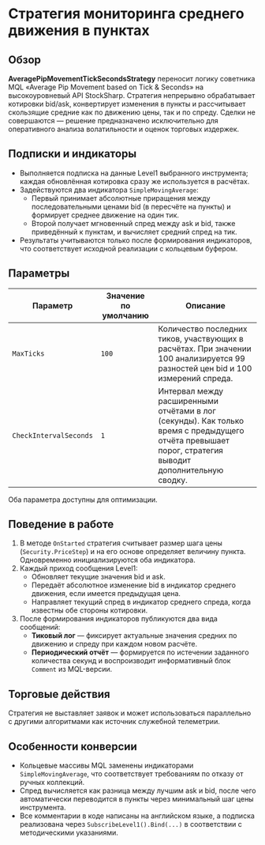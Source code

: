 # Стратегия мониторинга среднего движения в пунктах

## Обзор
**AveragePipMovementTickSecondsStrategy** переносит логику советника MQL «Average Pip Movement based on Tick & Seconds» на высокоуровневый API StockSharp. Стратегия непрерывно обрабатывает котировки bid/ask, конвертирует изменения в пункты и рассчитывает скользящие средние как по движению цены, так и по спреду. Сделки не совершаются — решение предназначено исключительно для оперативного анализа волатильности и оценок торговых издержек.

## Подписки и индикаторы
- Выполняется подписка на данные Level1 выбранного инструмента; каждая обновлённая котировка сразу же используется в расчётах.
- Задействуются два индикатора `SimpleMovingAverage`:
  - Первый принимает абсолютные приращения между последовательными ценами bid (в пересчёте на пункты) и формирует среднее движение на один тик.
  - Второй получает мгновенный спред между ask и bid, также приведённый к пунктам, и вычисляет средний спред на тик.
- Результаты учитываются только после формирования индикаторов, что соответствует исходной реализации с кольцевым буфером.

## Параметры
| Параметр | Значение по умолчанию | Описание |
|----------|------------------------|----------|
| `MaxTicks` | `100` | Количество последних тиков, участвующих в расчётах. При значении 100 анализируется 99 разностей цен bid и 100 измерений спреда. |
| `CheckIntervalSeconds` | `1` | Интервал между расширенными отчётами в лог (секунды). Как только время с предыдущего отчёта превышает порог, стратегия выводит дополнительную сводку. |

Оба параметра доступны для оптимизации.

## Поведение в работе
1. В методе `OnStarted` стратегия считывает размер шага цены (`Security.PriceStep`) и на его основе определяет величину пункта. Одновременно инициализируются оба индикатора.
2. Каждый приход сообщения Level1:
   - Обновляет текущие значения bid и ask.
   - Передаёт абсолютное изменение bid в индикатор среднего движения, если имеется предыдущая цена.
   - Направляет текущий спред в индикатор среднего спреда, когда известны обе стороны котировки.
3. После формирования индикаторов публикуются два вида сообщений:
   - **Тиковый лог** — фиксирует актуальные значения средних по движению и спреду при каждом новом расчёте.
   - **Периодический отчёт** — формируется по истечении заданного количества секунд и воспроизводит информативный блок `Comment` из MQL-версии.

## Торговые действия
Стратегия не выставляет заявок и может использоваться параллельно с другими алгоритмами как источник служебной телеметрии.

## Особенности конверсии
- Кольцевые массивы MQL заменены индикаторами `SimpleMovingAverage`, что соответствует требованиям по отказу от ручных коллекций.
- Спред вычисляется как разница между лучшим ask и bid, после чего автоматически переводится в пункты через минимальный шаг цены инструмента.
- Все комментарии в коде написаны на английском языке, а подписка реализована через `SubscribeLevel1().Bind(...)` в соответствии с методическими указаниями.
